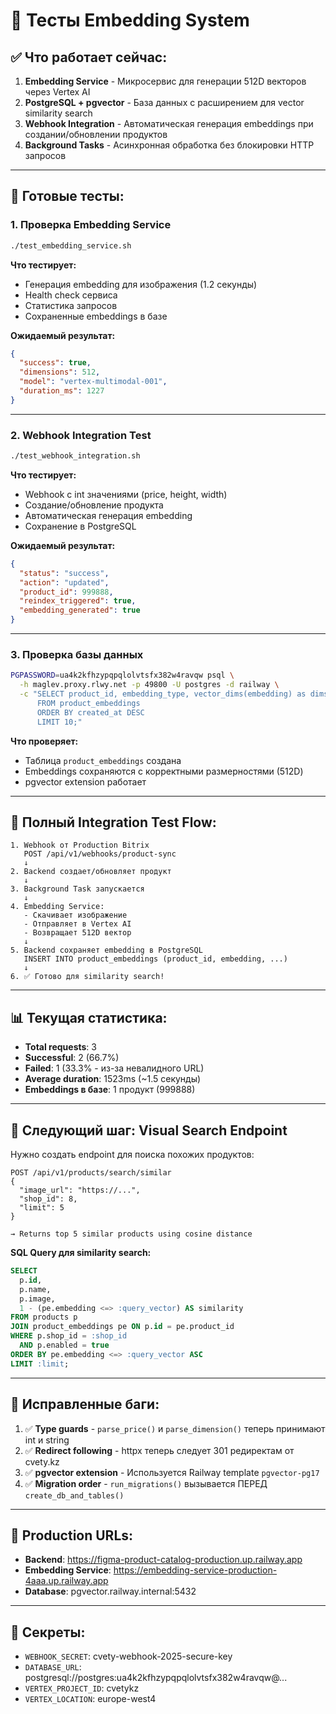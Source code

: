 # 🧪 Тесты Embedding System

## ✅ Что работает сейчас:

1. **Embedding Service** - Микросервис для генерации 512D векторов через Vertex AI
2. **PostgreSQL + pgvector** - База данных с расширением для vector similarity search
3. **Webhook Integration** - Автоматическая генерация embeddings при создании/обновлении продуктов
4. **Background Tasks** - Асинхронная обработка без блокировки HTTP запросов

---

## 🧪 Готовые тесты:

### 1. Проверка Embedding Service

```bash
./test_embedding_service.sh
```

**Что тестирует:**
- Генерация embedding для изображения (1.2 секунды)
- Health check сервиса
- Статистика запросов
- Сохраненные embeddings в базе

**Ожидаемый результат:**
```json
{
  "success": true,
  "dimensions": 512,
  "model": "vertex-multimodal-001",
  "duration_ms": 1227
}
```

---

### 2. Webhook Integration Test

```bash
./test_webhook_integration.sh
```

**Что тестирует:**
- Webhook с int значениями (price, height, width)
- Создание/обновление продукта
- Автоматическая генерация embedding
- Сохранение в PostgreSQL

**Ожидаемый результат:**
```json
{
  "status": "success",
  "action": "updated",
  "product_id": 999888,
  "reindex_triggered": true,
  "embedding_generated": true
}
```

---

### 3. Проверка базы данных

```bash
PGPASSWORD=ua4k2kfhzypqpqlolvtsfx382w4ravqw psql \
  -h maglev.proxy.rlwy.net -p 49800 -U postgres -d railway \
  -c "SELECT product_id, embedding_type, vector_dims(embedding) as dims, created_at
      FROM product_embeddings
      ORDER BY created_at DESC
      LIMIT 10;"
```

**Что проверяет:**
- Таблица `product_embeddings` создана
- Embeddings сохраняются с корректными размерностями (512D)
- pgvector extension работает

---

## 🔄 Полный Integration Test Flow:

```
1. Webhook от Production Bitrix
   POST /api/v1/webhooks/product-sync
   ↓
2. Backend создает/обновляет продукт
   ↓
3. Background Task запускается
   ↓
4. Embedding Service:
   - Скачивает изображение
   - Отправляет в Vertex AI
   - Возвращает 512D вектор
   ↓
5. Backend сохраняет embedding в PostgreSQL
   INSERT INTO product_embeddings (product_id, embedding, ...)
   ↓
6. ✅ Готово для similarity search!
```

---

## 📊 Текущая статистика:

- **Total requests**: 3
- **Successful**: 2 (66.7%)
- **Failed**: 1 (33.3% - из-за невалидного URL)
- **Average duration**: 1523ms (~1.5 секунды)
- **Embeddings в базе**: 1 продукт (999888)

---

## 🎯 Следующий шаг: Visual Search Endpoint

Нужно создать endpoint для поиска похожих продуктов:

```
POST /api/v1/products/search/similar
{
  "image_url": "https://...",
  "shop_id": 8,
  "limit": 5
}

→ Returns top 5 similar products using cosine distance
```

**SQL Query для similarity search:**
```sql
SELECT
  p.id,
  p.name,
  p.image,
  1 - (pe.embedding <=> :query_vector) AS similarity
FROM products p
JOIN product_embeddings pe ON p.id = pe.product_id
WHERE p.shop_id = :shop_id
  AND p.enabled = true
ORDER BY pe.embedding <=> :query_vector ASC
LIMIT :limit;
```

---

## 📝 Исправленные баги:

1. ✅ **Type guards** - `parse_price()` и `parse_dimension()` теперь принимают int и string
2. ✅ **Redirect following** - httpx теперь следует 301 редиректам от cvety.kz
3. ✅ **pgvector extension** - Используется Railway template `pgvector-pg17`
4. ✅ **Migration order** - `run_migrations()` вызывается ПЕРЕД `create_db_and_tables()`

---

## 🚀 Production URLs:

- **Backend**: https://figma-product-catalog-production.up.railway.app
- **Embedding Service**: https://embedding-service-production-4aaa.up.railway.app
- **Database**: pgvector.railway.internal:5432

---

## 🔐 Секреты:

- `WEBHOOK_SECRET`: cvety-webhook-2025-secure-key
- `DATABASE_URL`: postgresql://postgres:ua4k2kfhzypqpqlolvtsfx382w4ravqw@...
- `VERTEX_PROJECT_ID`: cvetykz
- `VERTEX_LOCATION`: europe-west4
